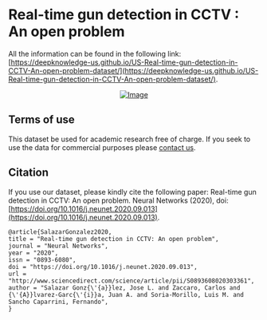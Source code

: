 # Real-time gun detection in CCTV : An open problem
All the information can be found in the following link: [https://deepknowledge-us.github.io/US-Real-time-gun-detection-in-CCTV-An-open-problem-dataset/](https://deepknowledge-us.github.io/US-Real-time-gun-detection-in-CCTV-An-open-problem-dataset/).

<p align="center">
  <a href="https://deepknowledge-us.github.io/US-Real-time-gun-detection-in-CCTV-An-open-problem-dataset/">
    <img src="https://ars.els-cdn.com/content/image/1-s2.0-S0893608020303361-gr1.jpg" alt="Image">
   </a>
</p>


## Terms of use
This dataset be used for academic research free of charge. If you seek to use the data for commercial purposes please [contact us](mailto:jaalvarez@us.es).


## Citation
If you use our dataset, please kindly cite the following paper: Real-time gun detection in CCTV: An open problem. Neural Networks (2020), doi: [https://doi.org/10.1016/j.neunet.2020.09.013](https://doi.org/10.1016/j.neunet.2020.09.013).

```
@article{SalazarGonzalez2020,
title = "Real-time gun detection in CCTV: An open problem",
journal = "Neural Networks",
year = "2020",
issn = "0893-6080",
doi = "https://doi.org/10.1016/j.neunet.2020.09.013",
url = "http://www.sciencedirect.com/science/article/pii/S0893608020303361",
author = "Salazar Gonz{\'{a}}lez, Jose L. and Zaccaro, Carlos and {\'{A}}lvarez-Garc{\'{i}}a, Juan A. and Soria-Morillo, Luis M. and Sancho Caparrini, Fernando",
}
```
